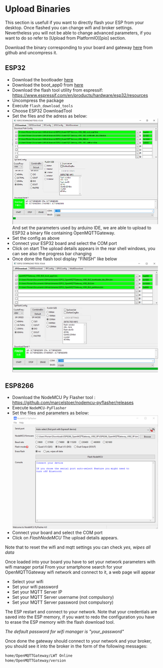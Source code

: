 # Upload Binaries
This section is usefull if you want to directly flash your ESP from your desktop. Once flashed you can change  wifi and broker settings.
Nevertheless you will not be able to change advanced parameters, if you want to do so refer to [Upload from PlatformIO][pio] section.

Download the binary corresponding to your board and gateway [here](https://github.com/1technophile/OpenMQTTGateway/releases) from github and uncompress it.

## ESP32
* Download the bootloader [here](https://github.com/espressif/arduino-esp32/raw/master/tools/sdk/bin/bootloader_dio_80m.bin)
* Download the boot_app0 from [here](https://github.com/espressif/arduino-esp32/raw/master/tools/partitions/boot_app0.bin)
* Download the flash tool utility from espressif:
https://www.espressif.com/en/products/hardware/esp32/resources
* Uncompress the package
* Execute `flash_download_tools`
* Choose ESP32 DownloadTool
* Set the files and the adress as below:
![Flash download tool](../img/OpenMQTTgateway_ESP32_binary_flash.png)
And set the parameters used by arduino IDE, we are able to upload to ESP32 a binary file containing OpenMQTTGateway.
* Set the config as above
* Connect your ESP32 board and select the COM port 
* Click on start
The upload details appears in the rear shell windows, you can see also the progress bar changing
* Once done the flash tool display "FINISH" like below
![Flash download tool 2](../img/OpenMQTTgateway_ESP32_binary_flash2.png)

## ESP8266
* Download the NodeMCU Py Flasher tool :
https://github.com/marcelstoer/nodemcu-pyflasher/releases
* Execute `NodeMCU-PyFlasher`
* Set the files and parameters as below:
![](../img/OpenMQTTgateway_NodeMCU_PyFlasher.png)
* Connect your board and select the COM port 
* Click on *FlashNodeMCU*
The upload details appears.

Note that to reset the wifi and mqtt settings you can check *yes, wipes all data*

Once loaded into your board you have to set your network parameters with wifi manager portal
From your smartphone search for your OpenMQTTGateway wifi network and connect to it, a web page will appear
* Select your wifi
* Set your wifi password
* Set your MQTT Server IP
* Set your MQTT Server username (not compulsory)
* Set your MQTT Server password (not compulsory)

The ESP restart and connect to your network. Note that your credentials are saved into the ESP memory, if you want to redo the configuration you have to erase the ESP memory with the flash download tool.

_The default password for wifi manager is "your_password"_

Once done the gateway should connect to your network and your broker, you should see it into the broker in the form of the following messages:
```
home/OpenMQTTGateway/LWT Online 
home/OpenMQTTGateway/version
```
